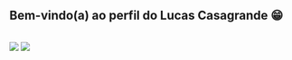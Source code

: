 ## Bem-vindo(a) ao perfil do Lucas Casagrande 😁 

<div>
  <a href="https://github.com/lucascasagrande98">
</div>

<br>
 
<div> 
  <a href = "mailto:lucascasagrande98@gmail.com"><img src="https://img.shields.io/badge/-Gmail-%23333?style=for-the-badge&logo=gmail&logoColor=white" target="_blank"></a>
  <a href="https://www.linkedin.com/in/lucas-casagrande-de-souza-5329b919b/" target="_blank"><img src="https://img.shields.io/badge/-LinkedIn-%230077B5?style=for-the-badge&logo=linkedin&logoColor=white" target="_blank"></a> 
</div>
